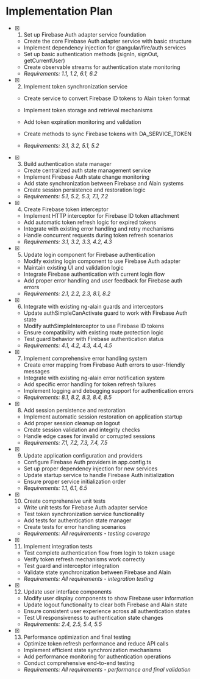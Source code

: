 # Implementation Plan

- [x] 1. Set up Firebase Auth adapter service foundation



  - Create the core Firebase Auth adapter service with basic structure
  - Implement dependency injection for @angular/fire/auth services
  - Set up basic authentication methods (signIn, signOut, getCurrentUser)
  - Create observable streams for authentication state monitoring
  - _Requirements: 1.1, 1.2, 6.1, 6.2_




- [x] 2. Implement token synchronization service

  - Create service to convert Firebase ID tokens to Alain token format
  - Implement token storage and retrieval mechanisms

  - Add token expiration monitoring and validation
  - Create methods to sync Firebase tokens with DA_SERVICE_TOKEN
  - _Requirements: 3.1, 3.2, 5.1, 5.2_

- [x] 3. Build authentication state manager


  - Create centralized auth state management service
  - Implement Firebase Auth state change monitoring
  - Add state synchronization between Firebase and Alain systems
  - Create session persistence and restoration logic
  - _Requirements: 5.1, 5.2, 5.3, 7.1, 7.2_


- [x] 4. Create Firebase token interceptor


  - Implement HTTP interceptor for Firebase ID token attachment
  - Add automatic token refresh logic for expired tokens
  - Integrate with existing error handling and retry mechanisms
  - Handle concurrent requests during token refresh scenarios
  - _Requirements: 3.1, 3.2, 3.3, 4.2, 4.3_

- [x] 5. Update login component for Firebase authentication



  - Modify existing login component to use Firebase Auth adapter
  - Maintain existing UI and validation logic
  - Integrate Firebase authentication with current login flow
  - Add proper error handling and user feedback for Firebase auth errors
  - _Requirements: 2.1, 2.2, 2.3, 8.1, 8.2_

- [x] 6. Integrate with existing ng-alain guards and interceptors



  - Update authSimpleCanActivate guard to work with Firebase Auth state
  - Modify authSimpleInterceptor to use Firebase ID tokens
  - Ensure compatibility with existing route protection logic
  - Test guard behavior with Firebase authentication status
  - _Requirements: 4.1, 4.2, 4.3, 4.4, 4.5_

- [x] 7. Implement comprehensive error handling system



  - Create error mapping from Firebase Auth errors to user-friendly messages
  - Integrate with existing ng-alain error notification system
  - Add specific error handling for token refresh failures
  - Implement logging and debugging support for authentication errors
  - _Requirements: 8.1, 8.2, 8.3, 8.4, 8.5_

- [x] 8. Add session persistence and restoration









  - Implement automatic session restoration on application startup
  - Add proper session cleanup on logout
  - Create session validation and integrity checks
  - Handle edge cases for invalid or corrupted sessions
  - _Requirements: 7.1, 7.2, 7.3, 7.4, 7.5_

- [x] 9. Update application configuration and providers



  - Configure Firebase Auth providers in app.config.ts
  - Set up proper dependency injection for new services
  - Update startup service to handle Firebase Auth initialization
  - Ensure proper service initialization order
  - _Requirements: 1.1, 6.1, 6.5_

- [x] 10. Create comprehensive unit tests



  - Write unit tests for Firebase Auth adapter service
  - Test token synchronization service functionality
  - Add tests for authentication state manager
  - Create tests for error handling scenarios
  - _Requirements: All requirements - testing coverage_

- [x] 11. Implement integration tests





  - Test complete authentication flow from login to token usage
  - Verify token refresh mechanisms work correctly
  - Test guard and interceptor integration
  - Validate state synchronization between Firebase and Alain
  - _Requirements: All requirements - integration testing_

- [x] 12. Update user interface components



  - Modify user display components to show Firebase user information
  - Update logout functionality to clear both Firebase and Alain state
  - Ensure consistent user experience across all authentication states
  - Test UI responsiveness to authentication state changes
  - _Requirements: 2.4, 2.5, 5.4, 5.5_

- [x] 13. Performance optimization and final testing



  - Optimize token refresh performance and reduce API calls
  - Implement efficient state synchronization mechanisms
  - Add performance monitoring for authentication operations
  - Conduct comprehensive end-to-end testing
  - _Requirements: All requirements - performance and final validation_
